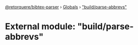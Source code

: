 [@retorquere/bibtex-parser](../README.md) › [Globals](../globals.md) › ["build/parse-abbrevs"](_build_parse_abbrevs_.md)

# External module: "build/parse-abbrevs"


